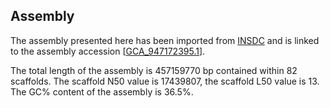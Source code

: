 **Assembly**
--------

The assembly presented here has been imported from [INSDC](http://www.insdc.org) and is linked to the assembly accession [[GCA\_947172395.1](http://www.ebi.ac.uk/ena/data/view/GCA_947172395.1)].

The total length of the assembly is 457159770 bp contained within 82 scaffolds.
The scaffold N50 value is 17439807, the scaffold L50 value is 13.
The GC% content of the assembly is 36.5%.
